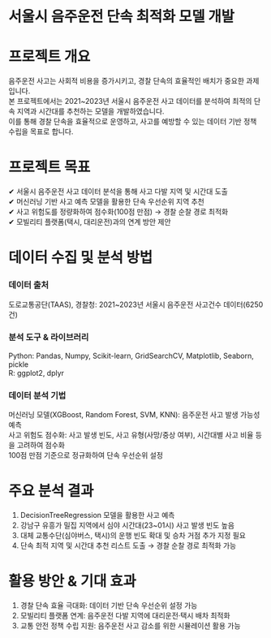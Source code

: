 # 서울시 음주운전 단속 최적화 모델 개발  

# 프로젝트 개요  
음주운전 사고는 사회적 비용을 증가시키고, 경찰 단속의 효율적인 배치가 중요한 과제입니다.  
본 프로젝트에서는 2021~2023년 서울시 음주운전 사고 데이터를 분석하여 최적의 단속 지역과 시간대를 추천하는 모델을 개발하였습니다.   
이를 통해 경찰 단속을 효율적으로 운영하고, 사고를 예방할 수 있는 데이터 기반 정책 수립을 목표로 합니다.  

# 프로젝트 목표       
✔ 서울시 음주운전 사고 데이터 분석을 통해 사고 다발 지역 및 시간대 도출  
✔ 머신러닝 기반 사고 예측 모델을 활용한 단속 우선순위 지역 추천  
✔ 사고 위험도를 정량화하여 점수화(100점 만점) → 경찰 순찰 경로 최적화  
✔ 모빌리티 플랫폼(택시, 대리운전)과의 연계 방안 제안  

# 데이터 수집 및 분석 방법  
### 데이터 출처  
도로교통공단(TAAS), 경찰청: 2021~2023년 서울시 음주운전 사고건수 데이터(6250건)

### 분석 도구 & 라이브러리    
Python: Pandas, Numpy, Scikit-learn, GridSearchCV, Matplotlib, Seaborn, pickle  
R: ggplot2, dplyr

### 데이터 분석 기법  
머신러닝 모델(XGBoost, Random Forest, SVM, KNN): 음주운전 사고 발생 가능성 예측  
사고 위험도 점수화: 사고 발생 빈도, 사고 유형(사망/중상 여부), 시간대별 사고 비율 등을 고려하여 점수화  
100점 만점 기준으로 정규화하여 단속 우선순위 설정

# 주요 분석 결과    
1. DecisionTreeRegression 모델을 활용한 사고 예측
2. 강남구 유흥가 밀집 지역에서 심야 시간대(23~01시) 사고 발생 빈도 높음    
3. 대체 교통수단(심야버스, 택시)의 운행 빈도 확대 및 승차 거점 추가 지정 필요  
4. 단속 최적 지역 및 시간대 추천 리스트 도출 → 경찰 순찰 경로 최적화 가능   
 
# 활용 방안 & 기대 효과  
1. 경찰 단속 효율 극대화: 데이터 기반 단속 우선순위 설정 가능    
2. 모빌리티 플랫폼 연계: 음주운전 다발 지역에 대리운전·택시 배차 최적화    
3. 교통 안전 정책 수립 지원: 음주운전 사고 감소를 위한 시뮬레이션 활용 가능   
